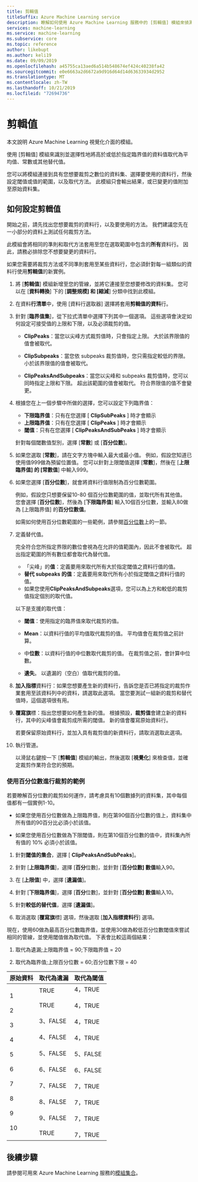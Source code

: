 ```yaml
---
title: 剪輯值
titleSuffix: Azure Machine Learning service
description: 瞭解如何使用 Azure Machine Learning 服務中的 [剪輯值] 模組來偵測極端值和裁剪，或取代其值。
services: machine-learning
ms.service: machine-learning
ms.subservice: core
ms.topic: reference
author: likebupt
ms.author: keli19
ms.date: 09/09/2019
ms.openlocfilehash: a45755ca13aed6a514b548674ef424c40238fa42
ms.sourcegitcommit: e0e6663a2d6672a9d916d64d14d63633934d2952
ms.translationtype: MT
ms.contentlocale: zh-TW
ms.lasthandoff: 10/21/2019
ms.locfileid: "72694736"
---
```

# <a name="clip-values"></a>剪輯值

本文說明 Azure Machine Learning 視覺化介面的模組。

使用 [剪輯值] 模組來識別並選擇性地將高於或低於指定臨界值的資料值取代為平均值、常數或其他替代值。  

您可以將模組連接到具有您想要裁剪之數位的資料集、選擇要使用的資料行，然後設定閾值或值的範圍，以及取代方法。 此模組只會輸出結果，或已變更的值附加至原始資料集。

## <a name="how-to-configure-clip-values"></a>如何設定剪輯值

開始之前，請先找出您想要裁剪的資料行，以及要使用的方法。 我們建議您先在一小部分的資料上測試任何裁剪方法。

此模組會將相同的準則和取代方法套用至您在選取範圍中包含的**所有**資料行。 因此，請務必排除您不想要變更的資料行。

如果您需要將裁剪方法或不同準則套用至某些資料行，您必須針對每一組類似的資料行使用**剪輯值**的新實例。

1.  將 [**剪輯值**] 模組新增至您的管線，並將它連接至您想要修改的資料集。 您可以在 [**資料轉換**] 下的 [**調整規模] 和 [縮減**] 分類中找到此模組。 
  
1.  在資料**行清單**中，使用 [資料行選取器] 選擇將套用**剪輯值的資料**行。  
  
1.  針對 [**臨界值集**]，從下拉式清單中選擇下列其中一個選項。 這些選項會決定如何設定可接受值的上限和下限，以及必須裁剪的值。  
  
    - **ClipPeaks**：當您以尖峰方式裁剪值時，只會指定上限。 大於該界限值的值會被取代。
  
    -  **ClipSubpeaks**：當您依 subpeaks 裁剪值時，您只需指定較低的界限。 小於該界限值的值會被取代。  
  
    - **ClipPeaksAndSubpeaks**：當您以尖峰和 subpeaks 裁剪值時，您可以同時指定上限和下限。 超出該範圍的值會被取代。 符合界限值的值不會變更。
  
1.  根據您在上一個步驟中所做的選擇，您可以設定下列臨界值： 

    + **下限臨界值**：只有在您選擇 [ **ClipSubPeaks** ] 時才會顯示
    + **上限臨界值**：只有在您選擇 [ **ClipPeaks** ] 時才會顯示
    + **閾值**：只有在您選擇 [ **ClipPeaksAndSubPeaks** ] 時才會顯示

    針對每個閾數值型別，選擇 [**常數**] 或 [**百分位數**]。

1. 如果您選取 [**常數**]，請在文字方塊中輸入最大或最小值。 例如，假設您知道已使用值999做為預留位置值。 您可以針對上限閾值選擇 [**常數**]，然後在 [**上限臨界值] 的 [常數值**] 中輸入999。
  
1. 如果您選擇 [**百分位數**]，就會將資料行值限制為百分位數範圍。 

    例如，假設您只想要保留10-80 個百分位數範圍的值，並取代所有其他值。 您會選擇 [**百分位數**]，然後為 [**下限臨界值**] 輸入10個百分位數，並輸入80做為 [上限臨界值] 的**百分位數值**。 

    如需如何使用百分位數範圍的一些範例，請參閱[百分位數](#examples-for-clipping-using-percentiles)上的一節。  
  
1.  定義替代值。

    完全符合您所指定界限的數位會視為在允許的值範圍內，因此不會被取代。 超出指定範圍的所有數位都會取代為替代值。 
  
    + 「尖峰」的**值**：定義要用來取代所有大於指定閾值之資料行值的值。  
    + **替代 subpeaks 的值**：定義要用來取代所有小於指定閾值之資料行值的值。  
    + 如果您使用**ClipPeaksAndSubpeaks**選項，您可以為上方和較低的裁剪值指定個別的取代值。  

    以下是支援的取代值：  
  
    -   **閾值**：使用指定的臨界值來取代裁剪的值。  
  
    -   **Mean**：以資料行值的平均值取代裁剪的值。 平均值會在裁剪值之前計算。  
  
    -   中**位數**：以資料行值的中位數取代裁剪的值。 在裁剪值之前，會計算中位數。   
  
    -   **遺失**。 以遺漏的（空白）值取代裁剪的值。  
  
1.  **加入指標**資料行：如果您想要產生新的資料行，告訴您是否已將指定的裁剪作業套用至該資料列中的資料，請選取此選項。 當您要測試一組新的裁剪和替代值時，這個選項很有用。  
  
1. **覆寫旗**標：指出您想要如何產生新的值。 根據預設，**裁剪值**會建立新的資料行，其中的尖峰值會裁剪成所需的閾值。 新的值會覆寫原始資料行。  
  
    若要保留原始資料行，並加入具有裁剪值的新資料行，請取消選取此選項。  
  
1.  執行管道。  
  
    以滑鼠右鍵按一下 [**剪輯值**] 模組的輸出，然後選取 [**視覺化**] 來檢查值，並確定裁剪作業符合您的預期。  
 
### <a name="examples-for-clipping-using-percentiles"></a>使用百分位數進行裁剪的範例

若要瞭解百分位數的裁剪如何運作，請考慮具有10個數據列的資料集，其中每個值都有一個實例1-10。  
  
- 如果您使用百分位數做為上限臨界值，則在第90個百分位數的值上，資料集中所有值的90百分比必須小於該值。  
  
- 如果您使用百分位數做為下限閾值，則在第10個百分位數的值中，資料集內所有值的 10% 必須小於該值。  
  
1.  針對**閾值的集合**，選擇 [ **ClipPeaksAndSubPeaks**]。  
  
1.  針對 [**上限臨界值**]，選擇 [**百分**位數]，並針對 [**百分位數] 數值**輸入90。  
  
1.  在 [**上限值**] 中，選擇 [**遺漏值**]。  
  
1.  針對 [**下限臨界值**]，選擇 [**百分**位數]，並針對 [**百分位數] 數值**輸入10。  
  
1.  針對**較低的替代值**，選擇 [**遺漏值**]。  
  
1.  取消選取 [**覆寫旗**標] 選項，然後選取 [**加入指標資料行**] 選項。  
  
現在，使用60做為最高百分位數臨界值，並使用30做為較低百分位數閾值來嘗試相同的管線，並使用閾值做為取代值。 下表會比較這兩個結果：  
  
1.  取代為遺漏;上限臨界值 = 90;下限臨界值 = 20  
  
1.  取代為臨界值;上限百分位數 = 60;百分位數下限 = 40  
  
|原始資料|取代為遺漏|取代為閾值|  
|-------------------|--------------------------|----------------------------|  
|1<br /><br /> 2<br /><br /> 3<br /><br /> 4<br /><br /> 5<br /><br /> 6<br /><br /> 7<br /><br /> 8<br /><br /> 9<br /><br /> 10|TRUE<br /><br /> TRUE<br /><br /> 3、FALSE<br /><br /> 4、FALSE<br /><br /> 5、FALSE<br /><br /> 6、FALSE<br /><br /> 7、FALSE<br /><br /> 8、FALSE<br /><br /> 9、FALSE<br /><br /> TRUE|4，TRUE<br /><br /> 4，TRUE<br /><br /> 4，TRUE<br /><br /> 4，TRUE<br /><br /> 5、FALSE<br /><br /> 6、FALSE<br /><br /> 7，TRUE<br /><br /> 7，TRUE<br /><br /> 7，TRUE<br /><br /> 7，TRUE| 
 
## <a name="next-steps"></a>後續步驟

請參閱可用來 Azure Machine Learning 服務的[模組集合](module-reference.md)。 
